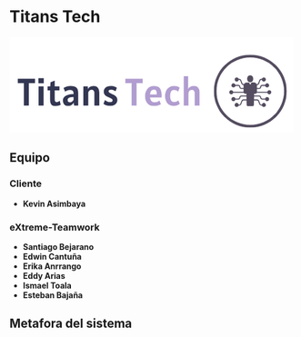 # Titans Tech
![alt text](Planing/img/logo.png)
## Equipo
### Cliente
- **Kevin Asimbaya**

### eXtreme-Teamwork
- **Santiago Bejarano**
- **Edwin Cantuña**
- **Erika Anrrango**
- **Eddy Arias**
- **Ismael Toala**
- **Esteban Bajaña**

## Metafora del sistema